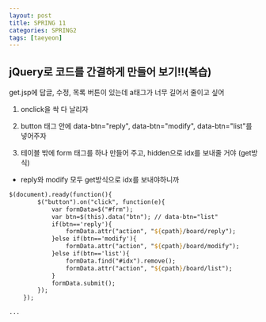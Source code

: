 ```yaml
---
layout: post
title: SPRING 11
categories: SPRING2
tags: [taeyeon]
---
```


## jQuery로 코드를 간결하게 만들어 보기!!(복습)

get.jsp에 답글, 수정, 목록 버튼이 있는데 a태그가 너무 길어서 줄이고 싶어

1. onclick을 싹 다 날리자

2. button 태그 안에 data-btn="reply", data-btn="modify", data-btn="list"를 넣어주자

3. 테이블 밖에 form 태그를 하나 만들어 주고, hidden으로 idx를 보내줄 거야 (get방식)

- reply와 modify 모두 get방식으로 idx를 보내야하니까

```1=get.jsp
$(document).ready(function(){
    	$("button").on("click", function(e){
    		var formData=$("#frm");
    		var btn=$(this).data("btn"); // data-btn="list"
    		if(btn=='reply'){
    			formData.attr("action", "${cpath}/board/reply");
    		}else if(btn=='modify'){
    			formData.attr("action", "${cpath}/board/modify");
    		}else if(btn=='list'){
    			formData.find("#idx").remove();
    			formData.attr("action", "${cpath}/board/list");
    		}
    		formData.submit();    		
    	});    	
    });

...


```
